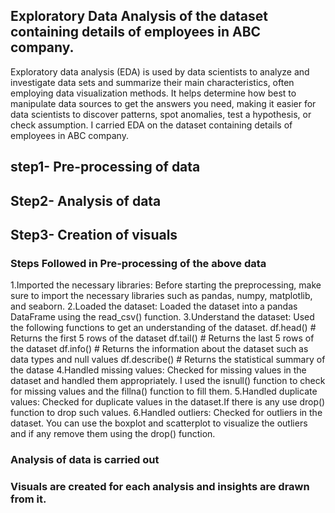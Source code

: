 ## Exploratory Data Analysis of the dataset containing details of employees in ABC company.
Exploratory data analysis (EDA) is used by data scientists to analyze and investigate data sets and summarize their main characteristics, 
often employing data visualization methods. It helps determine how best to manipulate data sources to get the answers you need,
making it easier for data scientists to discover patterns, spot anomalies, test a hypothesis, or check assumption.
I carried EDA on the dataset containing details of employees in ABC company.
## step1- Pre-processing of data
## Step2- Analysis of data
## Step3- Creation of visuals 
### Steps Followed in Pre-processing of the above data
1.Imported the necessary libraries:
Before starting the preprocessing, make sure to import the necessary libraries such as pandas, numpy, matplotlib, and seaborn.
2.Loaded the dataset:
Loaded the dataset into a pandas DataFrame using the read_csv() function.
3.Understand the dataset: Used the following functions to get an understanding of the dataset.
df.head() # Returns the first 5 rows of the dataset
df.tail() # Returns the last 5 rows of the dataset
df.info() # Returns the information about the dataset such as data types and null values
df.describe() # Returns the statistical summary of the datase
4.Handled missing values: Checked for missing values in the dataset and handled them appropriately.
I used the isnull() function to check for missing values and the fillna() function to fill them.
5.Handled duplicate values: Checked for duplicate values in the dataset.If there is any use drop() function to drop such values.
6.Handled outliers: Checked for outliers in the dataset. You can use the boxplot and scatterplot to visualize the outliers and if any remove them using the drop() function.
### Analysis of data is carried out 
### Visuals are created for each analysis and insights are drawn from it.
